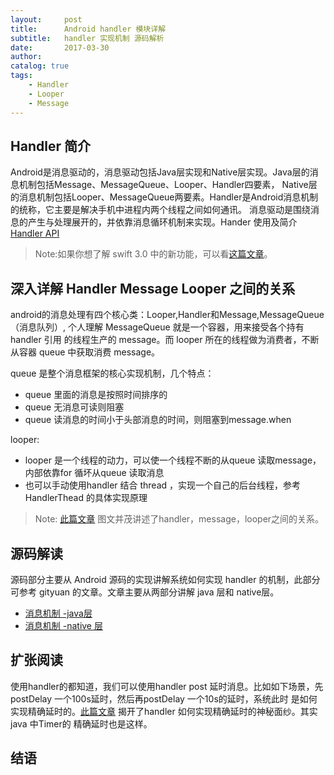```yaml
---
layout:     post
title:      Android handler 模块详解
subtitle:   handler 实现机制 源码解析
date:       2017-03-30
author:     
catalog: true
tags:
    - Handler
    - Looper
    - Message
---
```




## Handler 简介

Android是消息驱动的，消息驱动包括Java层实现和Native层实现。Java层的消息机制包括Message、MessageQueue、Looper、Handler四要素， Native层的消息机制包括Looper、MessageQueue两要素。Handler是Android消息机制的统称，它主要是解决手机中进程内两个线程之间如何通讯。
消息驱动是围绕消息的产生与处理展开的，并依靠消息循环机制来实现。Hander 使用及简介[Handler API](https://developer.android.google.cn/reference/android/os/Handler)

> Note:如果你想了解 swift 3.0 中的新功能，可以看[这篇文章](https://www.raywenderlich.com/135655/whats-new-swift-3)。

## 深入详解 Handler Message Looper 之间的关系

android的消息处理有四个核心类：Looper,Handler和Message,MessageQueue（消息队列）, 个人理解 MessageQueue 就是一个容器，用来接受各个持有 handler 引用
的线程生产的 message。而 looper 所在的线程做为消费者，不断从容器 queue 中获取消费 message。

queue 是整个消息框架的核心实现机制，几个特点：
- queue 里面的消息是按照时间排序的
- queue 无消息可读则阻塞
- queue 读消息的时间小于头部消息的时间，则阻塞到message.when

looper:
- looper 是一个线程的动力，可以使一个线程不断的从queue 读取message，内部依靠for 循坏从queue 读取消息
- 也可以手动使用handler 结合 thread ，实现一个自己的后台线程，参考HandlerThead 的具体实现原理

> Note: [此篇文章](https://my.oschina.net/fireant/blog/264991) 图文并茂讲述了handler，message，looper之间的关系。

## 源码解读

源码部分主要从 Android 源码的实现讲解系统如何实现 handler 的机制，此部分可参考 gityuan 的文章。文章主要从两部分讲解 java 层和 native层。
- [消息机制 -java层](http://gityuan.com/2015/12/26/handler-message-framework/)
- [消息机制 -native 层](http://gityuan.com/2015/12/27/handler-message-native/)

## 扩张阅读

使用handler的都知道，我们可以使用handler post 延时消息。比如如下场景，先postDelay 一个100s延时，然后再postDelay 一个10s的延时，系统此时
是如何实现精确延时的。[此篇文章](http://www.dss886.com/2016/08/16/01/) 揭开了handler 如何实现精确延时的神秘面纱。其实java 中Timer的
精确延时也是这样。
## 结语


